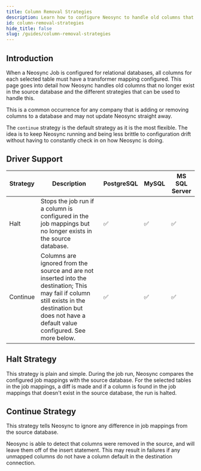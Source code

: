 ```yaml
---
title: Column Removal Strategies
description: Learn how to configure Neosync to handle old columns that no longer exist in the source database
id: column-removal-strategies
hide_title: false
slug: /guides/column-removal-strategies
---
```


## Introduction

When a Neosync Job is configured for relational databases, all columns for each selected table must have a transformer mapping configured.
This page goes into detail how Neosync handles old columns that no longer exist in the source database and the different strategies that can be used to handle this.

This is a common occurrence for any company that is adding or removing columns to a database and may not update Neosync straight away.

The `continue` strategy is the default strategy as it is the most flexible. The idea is to keep Neosync running and being less brittle to configuration drift without having to constantly check in on how Neosync is doing.

## Driver Support

| Strategy | Description                                                                                                                                                                                          | PostgreSQL | MySQL | MS SQL Server |
| -------- | ---------------------------------------------------------------------------------------------------------------------------------------------------------------------------------------------------- | ---------- | ----- | ------------- |
| Halt     | Stops the job run if a column is configured in the job mappings but no longer exists in the source database.                                                                                         | ✅         | ✅    | ✅            |
| Continue | Columns are ignored from the source and are not inserted into the destination; This may fail if column still exists in the destination but does not have a default value configured. See more below. | ✅         | ✅    | ✅            |

## Halt Strategy

This strategy is plain and simple. During the job run, Neosync compares the configured job mappings with the source database.
For the selected tables in the job mappings, a diff is made and if a column is found in the job mappings that doesn't exist in the source database, the run is halted.

## Continue Strategy

This strategy tells Neosync to ignore any difference in job mappings from the source database.

Neosync is able to detect that columns were removed in the source, and will leave them off of the insert statement.
This may result in failures if any unmapped columns do not have a column default in the destination connection.
